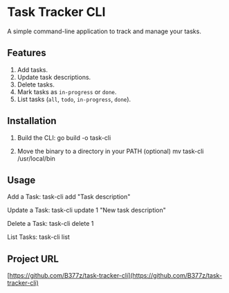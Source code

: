 # Task Tracker CLI

A simple command-line application to track and manage your tasks.

## Features

1. Add tasks.
2. Update task descriptions.
3. Delete tasks.
4. Mark tasks as `in-progress` or `done`.
5. List tasks (`all`, `todo`, `in-progress`, `done`).

## Installation

1. Build the CLI:
   go build -o task-cli

2. Move the binary to a directory in your PATH (optional)
   mv task-cli /usr/local/bin

## Usage
Add a Task:
    task-cli add "Task description"

Update a Task:
    task-cli update 1 "New task description"

Delete a Task:
    task-cli delete 1

List Tasks:
    task-cli list

## Project URL
[https://github.com/B377z/task-tracker-cli](https://github.com/B377z/task-tracker-cli)

